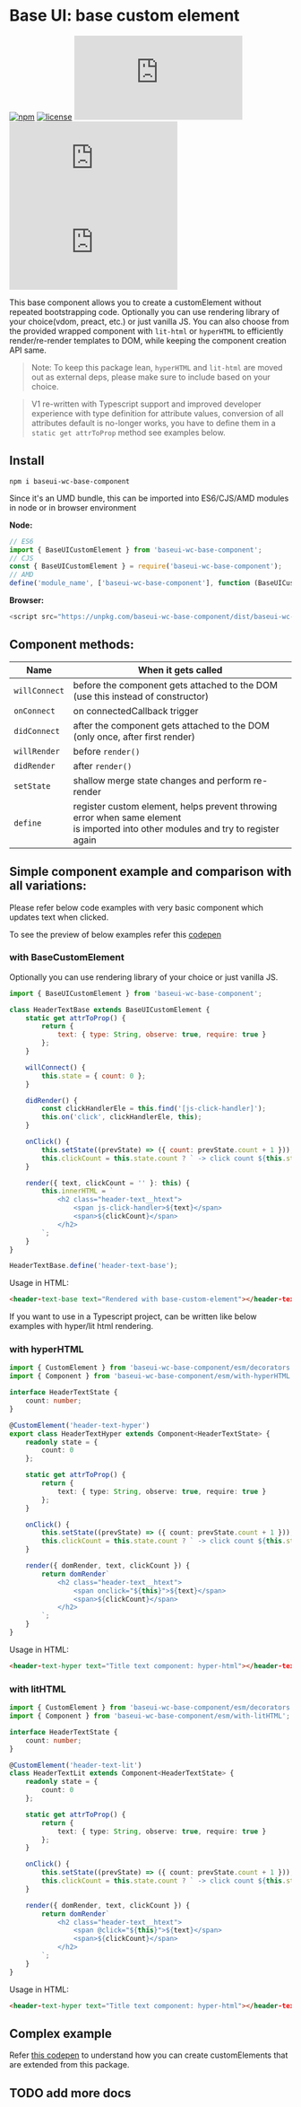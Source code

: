 # Base UI: base custom element

[![npm](https://img.shields.io/npm/v/baseui-wc-base-component.svg)](https://www.npmjs.com/package/baseui-wc-base-component)
[![license](https://img.shields.io/npm/l/baseui-wc-base-component.svg)](https://opensource.org/licenses/MIT)
[![gzip size](http://img.badgesize.io/https://unpkg.com/baseui-wc-base-component/dist/base-component.min.js?compression=gzip&label=baseComponent)](https://unpkg.com/baseui-wc-base-component/dist/base-component.min.js)
[![gzip size](http://img.badgesize.io/https://unpkg.com/baseui-wc-base-component/dist/with-hyperHTML.min.js?compression=gzip&label=withHyperHTML)](https://unpkg.com/baseui-wc-base-component/dist/with-hyperHTML.min.js)
[![gzip size](http://img.badgesize.io/https://unpkg.com/baseui-wc-base-component/dist/with-litHTML.min.js?compression=gzip&label=withLitHTML)](https://unpkg.com/baseui-wc-base-component/dist/with-litHTML.min.js)

This base component allows you to create a customElement without repeated bootstrapping code.
Optionally you can use rendering library of your choice(vdom, preact, etc.) or just vanilla JS.
You can also choose from the provided wrapped component with `lit-html` or `hyperHTML` to efficiently render/re-render templates to DOM, while keeping the component creation API same.

> Note: To keep this package lean, `hyperHTML` and `lit-html` are moved out as external deps, please make sure to include based on your choice.

> V1 re-written with Typescript support and improved developer experience with type definition for attribute values, conversion of all attributes default is no-longer works, you have to define them in a `static get attrToProp` method see examples below.

## Install
```
npm i baseui-wc-base-component
```

Since it's an UMD bundle, this can be imported into ES6/CJS/AMD modules in node or in browser environment

**Node:**
```js
// ES6
import { BaseUICustomElement } from 'baseui-wc-base-component';
// CJS
const { BaseUICustomElement } = require('baseui-wc-base-component');
// AMD
define('module_name', ['baseui-wc-base-component'], function (BaseUICustomElement){});
```

**Browser:**
```js
<script src="https://unpkg.com/baseui-wc-base-component/dist/baseui-wc-base-component.js"></script>
```

## Component methods:

| Name         | When it gets called                                                                                                                    |
|--------------|----------------------------------------------------------------------------------------------------------------------------------------|
| `willConnect`| before the component gets attached to the DOM (use this instead of constructor)                                                        |
| `onConnect`  | on connectedCallback trigger                                                                                                           |
| `didConnect` | after the component gets attached to the DOM (only once, after first render)                                                           |
| `willRender` | before `render()`                                                                                                                      |
| `didRender`  | after `render()`                                                                                                                       |
| `setState`   | shallow merge state changes and perform re-render                                                                                      |
| `define`     | register custom element, helps prevent throwing error when same element <br> is imported into other modules and try to register again  |

## Simple component example and comparison with all variations:
Please refer below code examples with very basic component which updates text when clicked.

To see the preview of below examples refer this [codepen](https://codepen.io/dsadhanala/pen/jxNNZG)

### with BaseCustomElement
Optionally you can use rendering library of your choice or just vanilla JS.

```js
import { BaseUICustomElement } from 'baseui-wc-base-component';

class HeaderTextBase extends BaseUICustomElement {
    static get attrToProp() {
        return {
            text: { type: String, observe: true, require: true }
        };
    }

    willConnect() {
        this.state = { count: 0 };
    }

    didRender() {
        const clickHandlerEle = this.find('[js-click-handler]');
        this.on('click', clickHandlerEle, this);
    }

    onClick() {
        this.setState((prevState) => ({ count: prevState.count + 1 }));
        this.clickCount = this.state.count ? ` -> click count ${this.state.count}` : '';
    }

    render({ text, clickCount = '' }: this) {
        this.innerHTML = `
            <h2 class="header-text__htext">
                <span js-click-handler>${text}</span>
                <span>${clickCount}</span>
            </h2>
        `;
    }
}

HeaderTextBase.define('header-text-base');

```

Usage in HTML:

```html
<header-text-base text="Rendered with base-custom-element"></header-text-base>
```

If you want to use in a Typescript project, can be written like below examples with hyper/lit html rendering.

### with hyperHTML

```ts
import { CustomElement } from 'baseui-wc-base-component/esm/decorators';
import { Component } from 'baseui-wc-base-component/esm/with-hyperHTML';

interface HeaderTextState {
    count: number;
}

@CustomElement('header-text-hyper')
export class HeaderTextHyper extends Component<HeaderTextState> {
    readonly state = {
        count: 0
    };

    static get attrToProp() {
        return {
            text: { type: String, observe: true, require: true }
        };
    }

    onClick() {
        this.setState((prevState) => ({ count: prevState.count + 1 }));
        this.clickCount = this.state.count ? ` -> click count ${this.state.count}` : '';
    }

    render({ domRender, text, clickCount }) {
        return domRender`
            <h2 class="header-text__htext">
                <span onclick="${this}">${text}</span>
                <span>${clickCount}</span>
            </h2>
        `;
    }
}
```

Usage in HTML:

```html
<header-text-hyper text="Title text component: hyper-html"></header-text-hyper>
```


### with litHTML

```ts
import { CustomElement } from 'baseui-wc-base-component/esm/decorators';
import { Component } from 'baseui-wc-base-component/esm/with-litHTML';

interface HeaderTextState {
    count: number;
}

@CustomElement('header-text-lit')
class HeaderTextLit extends Component<HeaderTextState> {
    readonly state = {
        count: 0
    };

    static get attrToProp() {
        return {
            text: { type: String, observe: true, require: true }
        };
    }

    onClick() {
        this.setState((prevState) => ({ count: prevState.count + 1 }));
        this.clickCount = this.state.count ? ` -> click count ${this.state.count}` : '';
    }

    render({ domRender, text, clickCount }) {
        return domRender`
            <h2 class="header-text__htext">
                <span @click="${this}">${text}</span>
                <span>${clickCount}</span>
            </h2>
        `;
    }
}
```

Usage in HTML:

```html
<header-text-hyper text="Title text component: hyper-html"></header-text-hyper>
```

## Complex example
Refer [this codepen](https://codepen.io/dsadhanala/pen/XZZKej) to understand how you can create customElements that are extended from this package.

## TODO add more docs
